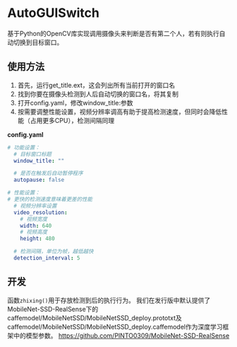 # AutoGUISwitch
基于Python的OpenCV库实现调用摄像头来判断是否有第二个人，若有则执行自动切换到目标窗口。  
## 使用方法
1. 首先，运行get_title.ext，这会列出所有当前打开的窗口名  
2. 找到你要在摄像头检测到人后自动切换的窗口名，将其复制  
3. 打开config.yaml，修改window_title:参数  
4. 按需要调整性能设置，视频分辨率调高有助于提高检测速度，但同时会降低性能（占用更多CPU），检测间隔同理  

**config.yaml**
```yaml
# 功能设置：
  # 目标窗口标题
  window_title: ""

  # 是否在触发后自动暂停程序
  autopause: false

# 性能设置：
# 更快的检测速度意味着更差的性能
  # 视频分辨率设置
  video_resolution:
    # 视频宽度
    width: 640
    # 视频高度
    height: 480

  # 检测间隔，单位为帧，越低越快
  detection_interval: 5
```

## 开发
函数`zhixing()`用于存放检测到后的执行行为。
我们在发行版中默认提供了MobileNet-SSD-RealSense下的caffemodel/MobileNetSSD/MobileNetSSD_deploy.prototxt及caffemodel/MobileNetSSD/MobileNetSSD_deploy.caffemodel作为深度学习框架中的模型参数。
https://github.com/PINTO0309/MobileNet-SSD-RealSense